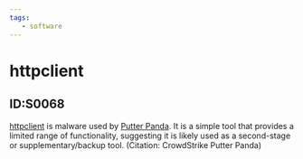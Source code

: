 ```yaml
---
tags:
   - software
---
```

# httpclient
## ID:S0068
[httpclient](/mitre/software/S0068) is malware used by [Putter Panda](/mitre/groups/G0024). It is a simple tool that provides a limited range of functionality, suggesting it is likely used as a second-stage or supplementary/backup tool. (Citation: CrowdStrike Putter Panda)
